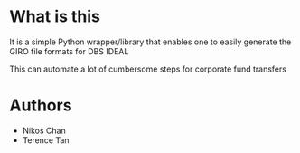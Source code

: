 What is this
========

It is a simple Python wrapper/library that enables one to easily generate the GIRO file formats for DBS IDEAL

This can automate a lot of cumbersome steps for corporate fund transfers


Authors
=====
* Nikos Chan
* Terence Tan

